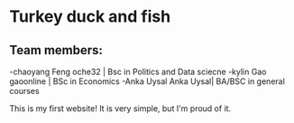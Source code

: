 # Turkey duck and fish
## Team members:
-chaoyang Feng oche32 | Bsc in Politics and Data sciecne
-kylin Gao gaoonline | BSc in Economics
-Anka Uysal Anka Uysal| BA/BSC in general courses

This is my first website! It is very simple, but I'm proud of it.
